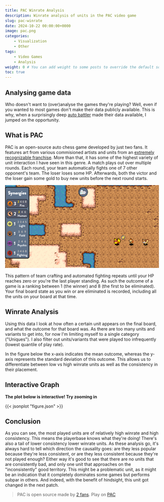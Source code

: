 ```yaml
---
title: PAC Winrate Analysis
description: Winrate analysis of units in the PAC video game
slug: pac-winrate
date: 2024-10-22 00:00:00+0000
image: pac.png
categories:
    - Visualization
    - Other
tags:
    - Video Games
    - Analysis
weight: 0 # You can add weight to some posts to override the default sorting (date descending)
toc: true
---
```


## Analysing game data

Who doesn't want to (over)analyse the games they're playing? Well, even if you wanted to most games don't make their data publicly available. This is why, when a surprisingly deep [auto battler](https://en.wikipedia.org/wiki/Auto_battler) made their data available, I jumped on the opportunity.

## What is PAC

PAC is an open-source auto chess game developed by just two fans. It features art from various commisioned artists and units from an [extremely recognizable franchise](https://en.wikipedia.org/wiki/List_of_highest-grossing_media_franchises). More than that, it has some of the highest variety of unit interaction I have seen in this genre. A match plays out over multiple rounds. Each round, your team automatically fights one of 7 other opponent's team. The loser loses some HP. Afterwards, both the victor and the loser gain some gold to buy new units before the next round starts.

![Example of an early board state with unit synergies on the left](board.png)

This pattern of team crafting and automated fighting repeats until your HP reaches zero or you're the last player standing. As such the outcome of a game is a ranking between 1 (the winner) and 8 (the first to be eliminated). Your final board state as you win or are eliminated is recorded, including all the units on your board at that time.

## Winrate Analysis

Using this data I look at how often a certain unit appears on the final board, and what the outcome for that board was. As there are too many units and variants to get into, for now I'm limiting myself to a single category ("Uniques"). I also filter out units/variants that were played too infrequently (lowest quantile of play rate). 

In the figure below the x-axis indicates the mean outcome, whereas the y-axis represents the standard deviation of this outcome. This allows us to differentiate between low vs high winrate units as well as the consistency in their placement.

## Interactive Graph

**The plot below is interactive! Try zooming in**

{{< jsonplot "figure.json" >}}

## Conclusion

As you can see, the most played units are of relatively high winrate and high consistency. This means the playerbase knows what they're doing! There's also a tail of lower consistency lower winrate units. As these analysis go, it's always hard to tell which direction the causality goes: are they less popular because they're less consistent, or are they less consistent because they're not played enough? Either way it's good to see that there are no units that are consistently bad, and only one unit that approaches on the "inconsistently" good territory. This might be a problematic unit, as it might be an indication that it completely dominates some games but performs subpar in others. And indeed, with the benefit of hindsight, this unit got changed in the next patch.

> PAC is open source made by [2 fans](https://github.com/keldaanCommunity/pokemonAutoChess). Play on [PAC](https://pokemon-auto-chess.com/)
